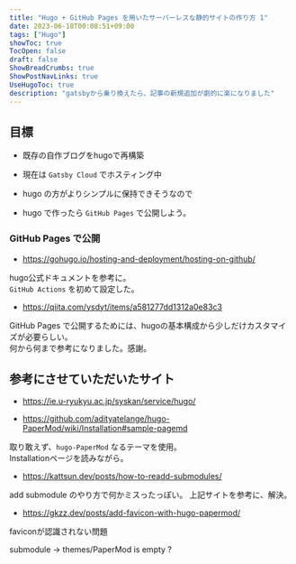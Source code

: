 ```yaml
---
title: "Hugo + GitHub Pages を用いたサーバーレスな静的サイトの作り方 1"
date: 2023-06-18T00:08:51+09:00
tags: ["Hugo"]
showToc: true
TocOpen: false
draft: false
ShowBreadCrumbs: true
ShowPostNavLinks: true
UseHugoToc: true
description: "gatsbyから乗り換えたら、記事の新規追加が劇的に楽になりました"
---
```


## 目標

- 既存の自作ブログをhugoで再構築
 - 現在は `Gatsby Cloud` でホスティング中
 - hugo の方がよりシンプルに保持できそうなので

- hugo で作ったら `GitHub Pages` で公開しよう。

### GitHub Pages で公開

- https://gohugo.io/hosting-and-deployment/hosting-on-github/

hugo公式ドキュメントを参考に。  
`GitHub Actions` を初めて設定した。

- https://qiita.com/ysdyt/items/a581277dd1312a0e83c3

GitHub Pages で公開するためには、hugoの基本構成から少しだけカスタマイズが必要らしい。  
何から何まで参考になりました。感謝。

## 参考にさせていただいたサイト

- https://ie.u-ryukyu.ac.jp/syskan/service/hugo/

- https://github.com/adityatelange/hugo-PaperMod/wiki/Installation#sample-pagemd

取り敢えず、`hugo-PaperMod` なるテーマを使用。  
Installationページを読みながら。

- https://kattsun.dev/posts/how-to-readd-submodules/

add submodule のやり方で何かミスったっぽい。
上記サイトを参考に、解決。

- https://gkzz.dev/posts/add-favicon-with-hugo-papermod/

faviconが認識されない問題

submodule -> themes/PaperMod is empty ?

